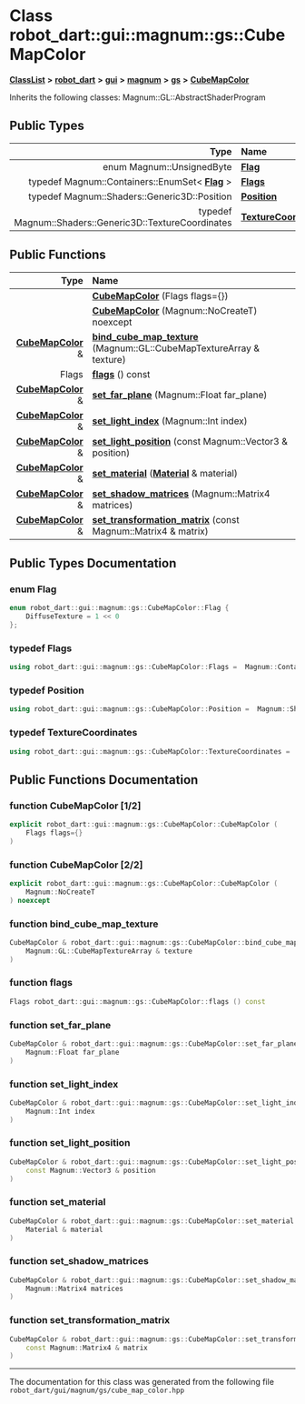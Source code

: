 

# Class robot\_dart::gui::magnum::gs::CubeMapColor



[**ClassList**](annotated.md) **>** [**robot\_dart**](namespacerobot__dart.md) **>** [**gui**](namespacerobot__dart_1_1gui.md) **>** [**magnum**](namespacerobot__dart_1_1gui_1_1magnum.md) **>** [**gs**](namespacerobot__dart_1_1gui_1_1magnum_1_1gs.md) **>** [**CubeMapColor**](classrobot__dart_1_1gui_1_1magnum_1_1gs_1_1CubeMapColor.md)








Inherits the following classes: Magnum::GL::AbstractShaderProgram














## Public Types

| Type | Name |
| ---: | :--- |
| enum Magnum::UnsignedByte | [**Flag**](#enum-flag)  <br> |
| typedef Magnum::Containers::EnumSet&lt; [**Flag**](classrobot__dart_1_1gui_1_1magnum_1_1gs_1_1CubeMapColor.md#enum-flag) &gt; | [**Flags**](#typedef-flags)  <br> |
| typedef Magnum::Shaders::Generic3D::Position | [**Position**](#typedef-position)  <br> |
| typedef Magnum::Shaders::Generic3D::TextureCoordinates | [**TextureCoordinates**](#typedef-texturecoordinates)  <br> |




















## Public Functions

| Type | Name |
| ---: | :--- |
|   | [**CubeMapColor**](#function-cubemapcolor-12) (Flags flags={}) <br> |
|   | [**CubeMapColor**](#function-cubemapcolor-22) (Magnum::NoCreateT) noexcept<br> |
|  [**CubeMapColor**](classrobot__dart_1_1gui_1_1magnum_1_1gs_1_1CubeMapColor.md) & | [**bind\_cube\_map\_texture**](#function-bind_cube_map_texture) (Magnum::GL::CubeMapTextureArray & texture) <br> |
|  Flags | [**flags**](#function-flags) () const<br> |
|  [**CubeMapColor**](classrobot__dart_1_1gui_1_1magnum_1_1gs_1_1CubeMapColor.md) & | [**set\_far\_plane**](#function-set_far_plane) (Magnum::Float far\_plane) <br> |
|  [**CubeMapColor**](classrobot__dart_1_1gui_1_1magnum_1_1gs_1_1CubeMapColor.md) & | [**set\_light\_index**](#function-set_light_index) (Magnum::Int index) <br> |
|  [**CubeMapColor**](classrobot__dart_1_1gui_1_1magnum_1_1gs_1_1CubeMapColor.md) & | [**set\_light\_position**](#function-set_light_position) (const Magnum::Vector3 & position) <br> |
|  [**CubeMapColor**](classrobot__dart_1_1gui_1_1magnum_1_1gs_1_1CubeMapColor.md) & | [**set\_material**](#function-set_material) ([**Material**](classrobot__dart_1_1gui_1_1magnum_1_1gs_1_1Material.md) & material) <br> |
|  [**CubeMapColor**](classrobot__dart_1_1gui_1_1magnum_1_1gs_1_1CubeMapColor.md) & | [**set\_shadow\_matrices**](#function-set_shadow_matrices) (Magnum::Matrix4 matrices) <br> |
|  [**CubeMapColor**](classrobot__dart_1_1gui_1_1magnum_1_1gs_1_1CubeMapColor.md) & | [**set\_transformation\_matrix**](#function-set_transformation_matrix) (const Magnum::Matrix4 & matrix) <br> |




























## Public Types Documentation




### enum Flag 

```C++
enum robot_dart::gui::magnum::gs::CubeMapColor::Flag {
    DiffuseTexture = 1 << 0
};
```






### typedef Flags 

```C++
using robot_dart::gui::magnum::gs::CubeMapColor::Flags =  Magnum::Containers::EnumSet<Flag>;
```






### typedef Position 

```C++
using robot_dart::gui::magnum::gs::CubeMapColor::Position =  Magnum::Shaders::Generic3D::Position;
```






### typedef TextureCoordinates 

```C++
using robot_dart::gui::magnum::gs::CubeMapColor::TextureCoordinates =  Magnum::Shaders::Generic3D::TextureCoordinates;
```



## Public Functions Documentation




### function CubeMapColor [1/2]

```C++
explicit robot_dart::gui::magnum::gs::CubeMapColor::CubeMapColor (
    Flags flags={}
) 
```






### function CubeMapColor [2/2]

```C++
explicit robot_dart::gui::magnum::gs::CubeMapColor::CubeMapColor (
    Magnum::NoCreateT
) noexcept
```






### function bind\_cube\_map\_texture 

```C++
CubeMapColor & robot_dart::gui::magnum::gs::CubeMapColor::bind_cube_map_texture (
    Magnum::GL::CubeMapTextureArray & texture
) 
```






### function flags 

```C++
Flags robot_dart::gui::magnum::gs::CubeMapColor::flags () const
```






### function set\_far\_plane 

```C++
CubeMapColor & robot_dart::gui::magnum::gs::CubeMapColor::set_far_plane (
    Magnum::Float far_plane
) 
```






### function set\_light\_index 

```C++
CubeMapColor & robot_dart::gui::magnum::gs::CubeMapColor::set_light_index (
    Magnum::Int index
) 
```






### function set\_light\_position 

```C++
CubeMapColor & robot_dart::gui::magnum::gs::CubeMapColor::set_light_position (
    const Magnum::Vector3 & position
) 
```






### function set\_material 

```C++
CubeMapColor & robot_dart::gui::magnum::gs::CubeMapColor::set_material (
    Material & material
) 
```






### function set\_shadow\_matrices 

```C++
CubeMapColor & robot_dart::gui::magnum::gs::CubeMapColor::set_shadow_matrices (
    Magnum::Matrix4 matrices
) 
```






### function set\_transformation\_matrix 

```C++
CubeMapColor & robot_dart::gui::magnum::gs::CubeMapColor::set_transformation_matrix (
    const Magnum::Matrix4 & matrix
) 
```




------------------------------
The documentation for this class was generated from the following file `robot_dart/gui/magnum/gs/cube_map_color.hpp`

